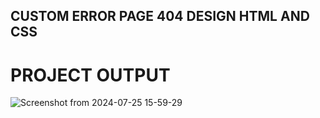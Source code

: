 ## CUSTOM ERROR PAGE 404 DESIGN HTML AND CSS


# PROJECT OUTPUT 

![Screenshot from 2024-07-25 15-59-29](https://github.com/user-attachments/assets/bc508c4a-0f3b-456a-94eb-9058d420396b)
